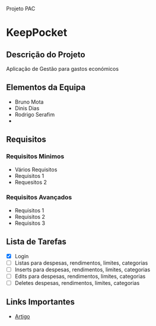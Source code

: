 Projeto PAC
# KeepPocket

## Descrição do Projeto
Aplicação de Gestão para gastos económicos

## Elementos da Equipa
* Bruno Mota
* Dinis Dias
* Rodrigo Serafim
* 
## Requisitos
### Requisitos Minimos
* Vários Requisitos
* Requisitos 1
* Requesitos 2

### Requisitos Avançados
* Requisitos 1
* Requisitos 2
* Requisitos 3

## Lista de Tarefas
- [x] Login
- [ ] Listas para despesas, rendimentos, limites, categorias
- [ ] Inserts para despesas, rendimentos, limites, categorias
- [ ] Edits para despesas, rendimentos, limites, categorias
- [ ] Deletes despesas, rendimentos, limites, categorias

## Links Importantes
* [Artigo](https://developer.android.com/training/data-storage/room/)
